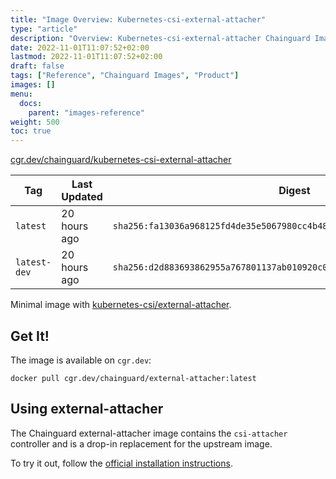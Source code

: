 ```yaml
---
title: "Image Overview: Kubernetes-csi-external-attacher"
type: "article"
description: "Overview: Kubernetes-csi-external-attacher Chainguard Image"
date: 2022-11-01T11:07:52+02:00
lastmod: 2022-11-01T11:07:52+02:00
draft: false
tags: ["Reference", "Chainguard Images", "Product"]
images: []
menu:
  docs:
    parent: "images-reference"
weight: 500
toc: true
---
```


[cgr.dev/chainguard/kubernetes-csi-external-attacher](https://github.com/chainguard-images/images/tree/main/images/kubernetes-csi-external-attacher)

| Tag          | Last Updated | Digest                                                                    |
|--------------|--------------|---------------------------------------------------------------------------|
| `latest`     | 20 hours ago | `sha256:fa13036a968125fd4de35e5067980cc4b48c6431232d54b0542563394f5f161a` |
| `latest-dev` | 20 hours ago | `sha256:d2d883693862955a767801137ab010920c0e153959d9c5e5d5d246d39726469f` |



Minimal image with [kubernetes-csi/external-attacher](https://github.com/kubernetes-csi/external-attacher).

## Get It!

The image is available on `cgr.dev`:

```
docker pull cgr.dev/chainguard/external-attacher:latest
```

## Using external-attacher

The Chainguard external-attacher image contains the `csi-attacher` controller and is a drop-in replacement for the upstream image.

To try it out, follow the [official installation
instructions](https://github.com/kubernetes-csi/external-attacher/blob/master/README.md#usage).
